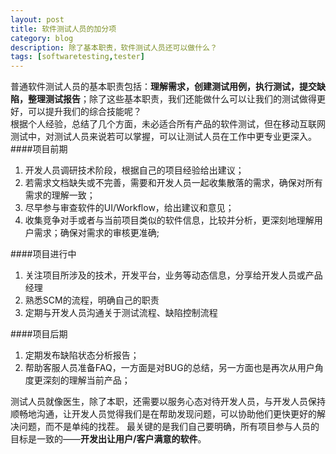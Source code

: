 ```yaml
---
layout: post
title: 软件测试人员的加分项
category: blog
description: 除了基本职责，软件测试人员还可以做什么？
tags: [softwaretesting,tester]
---
```

普通软件测试人员的基本职责包括：**理解需求，创建测试用例，执行测试，提交缺陷，整理测试报告**；除了这些基本职责，我们还能做什么可以让我们的测试做得更好，可以提升我们的综合技能呢？
<br/>根据个人经验，总结了几个方面，未必适合所有产品的软件测试，但在移动互联网测试中，对测试人员来说若可以掌握，可以让测试人员在工作中更专业更深入。
####项目前期
1. 开发人员调研技术阶段，根据自己的项目经验给出建议；
2. 若需求文档缺失或不完善，需要和开发人员一起收集散落的需求，确保对所有需求的理解一致；
3. 尽早参与审查软件的UI/Workflow，给出建议和意见；
4. 收集竞争对手或者与当前项目类似的软件信息，比较并分析，更深刻地理解用户需求；确保对需求的审核更准确;

####项目进行中
1. 关注项目所涉及的技术，开发平台，业务等动态信息，分享给开发人员或产品经理
2. 熟悉SCM的流程，明确自己的职责
3. 定期与开发人员沟通关于测试流程、缺陷控制流程

####项目后期
1. 定期发布缺陷状态分析报告；
2. 帮助客服人员准备FAQ，一方面是对BUG的总结，另一方面也是再次从用户角度更深刻的理解当前产品；

测试人员就像医生，除了本职，还需要以服务心态对待开发人员，与开发人员保持顺畅地沟通，让开发人员觉得我们是在帮助发现问题，可以协助他们更快更好的解决问题，而不是单纯的找茬。 最关键的是我们自己要明确，所有项目参与人员的目标是一致的——**开发出让用户/客户满意的软件**。